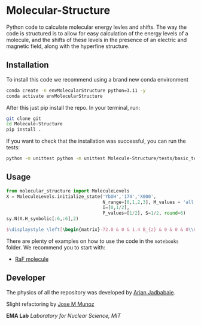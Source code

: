 # Molecular-Structure

Python code to calculate molecular energy levles and shifts.
The way the code is structured is to allow for easy calculation of the energy levels of a molecule, and the shifts of these levels in the presence of an electric and magnetic field, along with the hyperfine structure.

## Installation

To install this code we recommend using a brand new conda environment

```bash
conda create -n envMolecularStructure python=3.11 -y
conda activate envMolecularStructure
```

After this just pip install the repo. In your terminal, run:

```bash
git clone git
cd Molecule-Structure
pip install .
```

If you want to check that the installation was successful, you can run the tests:

```bash
python -m unittest python -m unittest Molecule-Structure/tests/basic_test.py
```

## Usage

```python
from molecular_structure import MoleculeLevels
X = MoleculeLevels.initialize_state('YbOH','174','X000',
                                    N_range=[0,1,2,3], M_values = 'all',
                                    I=[0,1/2],
                                    P_values=[1/2], S=1/2, round=6)
sy.N(X.H_symbolic[:6,:6],2)
```
```latex
$\displaystyle \left[\begin{matrix}-72.0 & 0 & 1.4 B_{z} & 0 & 0 & 0\\0 & 24.0 - 1.4 B_{z} & 0 & 0 & 0 & - 0.66 E_{z}\\1.4 B_{z} & 0 & 24.0 & 0 & 0.66 E_{z} & 0\\0 & 0 & 0 & 1.4 B_{z} + 24.0 & 0 & 0\\0 & 0 & 0.66 E_{z} & 0 & 1.1 \cdot 10^{4} & 0\\0 & - 0.66 E_{z} & 0 & 0 & 0 & 0.47 B_{z} + 1.1 \cdot 10^{4}\end{matrix}\right]$
```

There are plenty of examples on how to use the code in the `notebooks` folder.
We recommend you to start with:

- [RaF molecule](./notebooks/RaX/RaF_Calcs_Tutorial.ipynb)



## Developer

The physics of all the repository was developed by [Arian Jadbabaie](https://iqim.caltech.edu/profile/arian-jadbabaie/).

Slight refactoring by [Jose M Munoz](munozariasjm.github.io)

**EMA Lab**
*Laboratory for Nuclear Science, MIT*